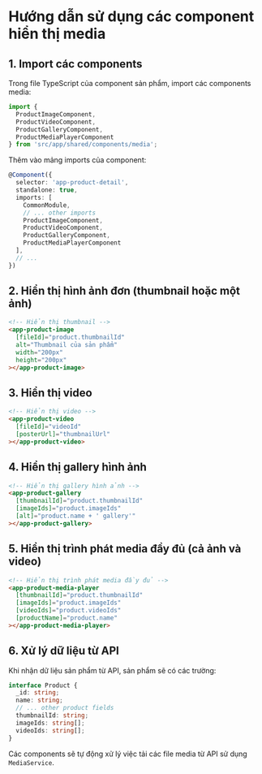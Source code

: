 # Hướng dẫn sử dụng các component hiển thị media

## 1. Import các components

Trong file TypeScript của component sản phẩm, import các components media:

```typescript
import { 
  ProductImageComponent, 
  ProductVideoComponent, 
  ProductGalleryComponent, 
  ProductMediaPlayerComponent 
} from 'src/app/shared/components/media';
```

Thêm vào mảng imports của component:

```typescript
@Component({
  selector: 'app-product-detail',
  standalone: true,
  imports: [
    CommonModule,
    // ... other imports
    ProductImageComponent,
    ProductVideoComponent,
    ProductGalleryComponent,
    ProductMediaPlayerComponent
  ],
  // ...
})
```

## 2. Hiển thị hình ảnh đơn (thumbnail hoặc một ảnh)

```html
<!-- Hiển thị thumbnail -->
<app-product-image 
  [fileId]="product.thumbnailId"
  alt="Thumbnail của sản phẩm"
  width="200px"
  height="200px"
></app-product-image>
```

## 3. Hiển thị video

```html
<!-- Hiển thị video -->
<app-product-video 
  [fileId]="videoId"
  [posterUrl]="thumbnailUrl"
></app-product-video>
```

## 4. Hiển thị gallery hình ảnh

```html
<!-- Hiển thị gallery hình ảnh -->
<app-product-gallery
  [thumbnailId]="product.thumbnailId"
  [imageIds]="product.imageIds"
  [alt]="product.name + ' gallery'"
></app-product-gallery>
```

## 5. Hiển thị trình phát media đầy đủ (cả ảnh và video)

```html
<!-- Hiển thị trình phát media đầy đủ -->
<app-product-media-player
  [thumbnailId]="product.thumbnailId"
  [imageIds]="product.imageIds"
  [videoIds]="product.videoIds"
  [productName]="product.name"
></app-product-media-player>
```

## 6. Xử lý dữ liệu từ API

Khi nhận dữ liệu sản phẩm từ API, sản phẩm sẽ có các trường:

```typescript
interface Product {
  _id: string;
  name: string;
  // ... other product fields
  thumbnailId: string;
  imageIds: string[];
  videoIds: string[];
}
```

Các components sẽ tự động xử lý việc tải các file media từ API sử dụng `MediaService`. 